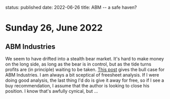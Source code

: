 status: published
date: 2022-06-26
title: ABM -- a safe haven?

# Sunday 26, June 2022

## ABM Industries

We seem to have drifted into a stealth bear market. It's hard to make money on the long side, as long as the bear is in control, 
but as the tide turns profits are (in principle) waiting to be taken. [This post](https://www.overlookedalpha.com/p/abm-industries-a-safe-place-to-ride?r=nmbt&s=r&utm_campaign=post&utm_medium=email) gives the bull case for ABM Industries.
I am always a bit sceptical of freesheet analysis. If I were doing good analysis, the last thing I'd do is give it away for free, so if I see a buy recommendation, I assume that the author is looking to close his position.
I know that's awfully cynical, but ... 

